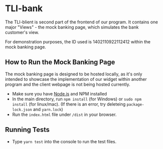 # TLI-bank

The TLI-blient is second part of the frontend of our program. It contains one major "Views" - the mock banking page, which simulates the bank customer's view. 

For demonstration purposes, the ID used is 1402110922112412 within the mock banking page.

## How to Run the Mock Banking Page
The mock banking page is designed to be hosted locally, as it's only intended to showcase the implementation of our widget within another program and the client webpage is not being hosted currently.
- Make sure you have [Node.js](https://nodejs.org/en/download/) and NPM installed
- In the main directory, run `npm install` (for Windows) or `sudo npm install` (for linux/mac). (If there is an error, try deleteing `package-lock.json` and `yarn.lock`)
- Run the `index.html` file under `/dist` in your browser.

## Running Tests
- Type `yarn test` into the console to run the test files.
